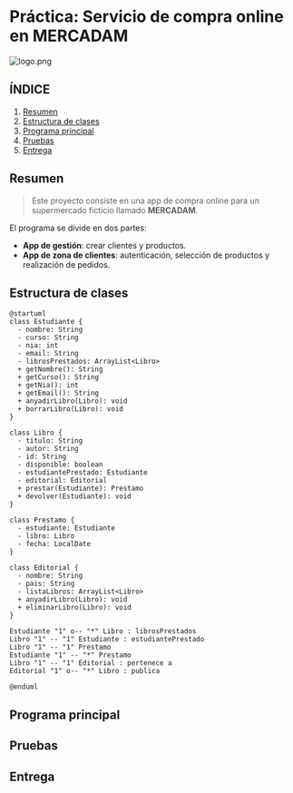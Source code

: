 # Práctica: Servicio de compra online en MERCADAM

![logo.png](..%2F..%2F..%2F..%2F..%2F..%2F..%2FDownloads%2Flogo.png)

## ÍNDICE

1. [Resumen](#resumen)
2. [Estructura de clases](#estructura-de-clases)
3. [Programa principal](#programa-principal)
4. [Pruebas](#pruebas)
5. [Entrega](#entrega)


## Resumen
> Este proyecto consiste en una app de compra online para un supermercado ficticio llamado **MERCADAM**.

El programa se divide en dos partes:
- **App de gestión**: crear clientes y productos.
- **App de zona de clientes**: autenticación, selección de productos y realización de pedidos.

## Estructura de clases

```` PlantUML
@startuml
class Estudiante {
  - nombre: String
  - curso: String
  - nia: int
  - email: String
  - librosPrestados: ArrayList<Libro>
  + getNombre(): String
  + getCurso(): String
  + getNia(): int
  + getEmail(): String
  + anyadirLibro(Libro): void
  + borrarLibro(Libro): void
}

class Libro {
  - titulo: String
  - autor: String
  - id: String
  - disponible: boolean
  - estudiantePrestado: Estudiante
  - editorial: Editorial
  + prestar(Estudiante): Prestamo
  + devolver(Estudiante): void
}

class Prestamo {
  - estudiante: Estudiante
  - libro: Libro
  - fecha: LocalDate
}

class Editorial {
  - nombre: String
  - pais: String
  - listaLibros: ArrayList<Libro>
  + anyadirLibro(Libro): void
  + eliminarLibro(Libro): void
}

Estudiante "1" o-- "*" Libro : librosPrestados
Libro "1" -- "1" Estudiante : estudiantePrestado
Libro "1" -- "1" Prestamo
Estudiante "1" -- "*" Prestamo
Libro "1" -- "1" Editorial : pertenece a
Editorial "1" o-- "*" Libro : publica

@enduml

````

## Programa principal

## Pruebas


## Entrega